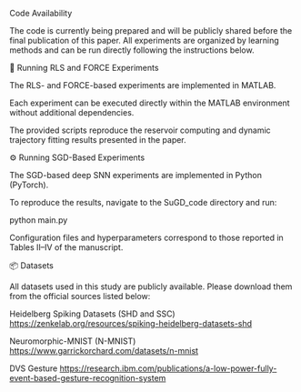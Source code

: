 Code Availability

The code is currently being prepared and will be publicly shared before the final publication of this paper.
All experiments are organized by learning methods and can be run directly following the instructions below.

🧠 Running RLS and FORCE Experiments

The RLS- and FORCE-based experiments are implemented in MATLAB.

Each experiment can be executed directly within the MATLAB environment without additional dependencies.

The provided scripts reproduce the reservoir computing and dynamic trajectory fitting results presented in the paper.

⚙️ Running SGD-Based Experiments

The SGD-based deep SNN experiments are implemented in Python (PyTorch).

To reproduce the results, navigate to the SuGD_code directory and run:

python main.py


Configuration files and hyperparameters correspond to those reported in Tables II–IV of the manuscript.

📦 Datasets

All datasets used in this study are publicly available.
Please download them from the official sources listed below:

Heidelberg Spiking Datasets (SHD and SSC)
https://zenkelab.org/resources/spiking-heidelberg-datasets-shd

Neuromorphic-MNIST (N-MNIST)
https://www.garrickorchard.com/datasets/n-mnist

DVS Gesture
https://research.ibm.com/publications/a-low-power-fully-event-based-gesture-recognition-system
